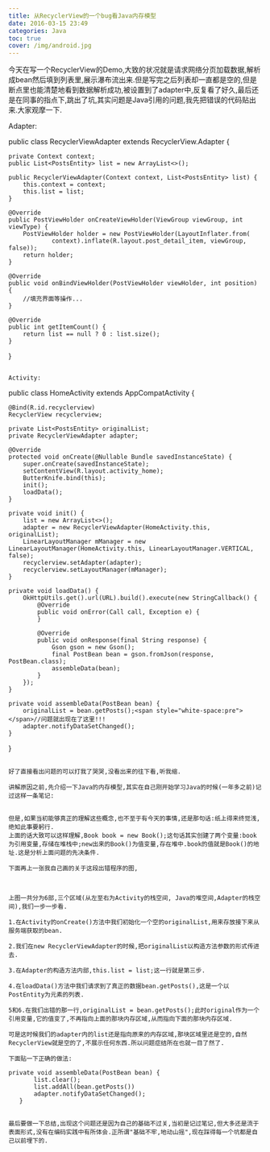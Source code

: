 ```yaml
---
title: 从RecyclerView的一个bug看Java内存模型
date: 2016-03-15 23:49
categories: Java
toc: true
cover: /img/android.jpg
---
```


今天在写一个RecyclerView的Demo,大致的状况就是请求网络分页加载数据,解析成bean然后填到列表里,展示瀑布流出来.但是写完之后列表却一直都是空的,但是断点里也能清楚地看到数据解析成功,被设置到了adapter中,反复看了好久,最后还是在同事的指点下,跳出了坑,其实问题是Java引用的问题,我先把错误的代码贴出来.大家观摩一下.
<!--more-->
Adapter:


public class RecyclerViewAdapter extends RecyclerView.Adapter<PostViewHolder> {  
  
    private Context context;  
    public List<PostsEntity> list = new ArrayList<>();  
  
    public RecyclerViewAdapter(Context context, List<PostsEntity> list) {  
        this.context = context;  
        this.list = list;  
    }  
  
    @Override  
    public PostViewHolder onCreateViewHolder(ViewGroup viewGroup, int viewType) {  
        PostViewHolder holder = new PostViewHolder(LayoutInflater.from(  
                context).inflate(R.layout.post_detail_item, viewGroup, false));  
        return holder;  
    }  
  
    @Override  
    public void onBindViewHolder(PostViewHolder viewHolder, int position) {  
        //填充界面等操作...  
    }  
  
    @Override  
    public int getItemCount() {  
        return list == null ? 0 : list.size();  
    }  
  
} 
 
```

Activity:

```
public class HomeActivity extends AppCompatActivity {  
  
    @Bind(R.id.recyclerview)  
    RecyclerView recyclerview;  
  
    private List<PostsEntity> originalList;  
    private RecyclerViewAdapter adapter;  
  
    @Override  
    protected void onCreate(@Nullable Bundle savedInstanceState) {  
        super.onCreate(savedInstanceState);  
        setContentView(R.layout.activity_home);  
        ButterKnife.bind(this);  
        init();  
        loadData();  
    }  
  
    private void init() {  
        list = new ArrayList<>();  
        adapter = new RecyclerViewAdapter(HomeActivity.this, originalList);  
        LinearLayoutManager mManager = new LinearLayoutManager(HomeActivity.this, LinearLayoutManager.VERTICAL, false);  
        recyclerview.setAdapter(adapter);  
        recyclerview.setLayoutManager(mManager);  
    }  
  
    private void loadData() {  
        OkHttpUtils.get().url(URL).build().execute(new StringCallback() {  
            @Override  
            public void onError(Call call, Exception e) {  
            }  
  
            @Override  
            public void onResponse(final String response) {  
                Gson gson = new Gson();  
                final PostBean bean = gson.fromJson(response, PostBean.class);  
                assembleData(bean);  
            }  
        });  
    }  
  
    private void assembleData(PostBean bean) {  
        originalList = bean.getPosts();<span style="white-space:pre"> </span>//问题就出现在了这里!!!  
        adapter.notifyDataSetChanged();  
    }  
}  
```

好了直接看出问题的可以打我了哭哭,没看出来的往下看,听我缩.

讲解原因之前,先介绍一下Java的内存模型,其实在自己刚开始学习Java的时候(一年多之前)记过这样一条笔记:


但是,如果当初能够真正的理解这些概念,也不至于有今天的事情,还是那句话:纸上得来终觉浅,绝知此事要躬行.
上面的话大致可以这样理解,Book book = new Book();这句话其实创建了两个变量:book为引用变量,存储在堆栈中;new出来的Book()为值变量,存在堆中.book的值就是Book()的地址.这是分析上面问题的先决条件.

下面再上一张我自己画的关于这段出错程序的图,



上图一共分为6部,三个区域(从左至右为Activity的栈空间, Java的堆空间,Adapter的栈空间),我们一步一步看.

1.在Activity的onCreate()方法中我们初始化一个空的originalList,用来存放接下来从服务端获取的bean.

2.我们在new RecyclerViewAdapter的时候,把originalList以构造方法参数的形式传进去.

3.在Adapter的构造方法内部,this.list = list;这一行就是第三步.

4.在loadData()方法中我们请求到了真正的数据bean.getPosts(),这是一个以PostEntity为元素的列表.

5和6.在我们出错的那一行,originalList = bean.getPosts();此时original作为一个引用变量,它的值变了,不再指向上面的那块内存区域,从而指向下面的那块内存区域.

可是这时候我们的adapter内的list还是指向原来的内存区域,那块区域里还是空的,自然RecyclerView就是空的了,不展示任何东西.所以问题症结所在也就一目了然了.

下面贴一下正确的做法:

private void assembleData(PostBean bean) {  
       list.clear();  
       list.addAll(bean.getPosts())  
       adapter.notifyDataSetChanged();  
   }  


最后要做一下总结,出现这个问题还是因为自己的基础不过关,当初是记过笔记,但大多还是流于表面形式,没有在编码实践中有所体会.正所谓"基础不牢,地动山摇",现在踩得每一个坑都是自己以前埋下的.
